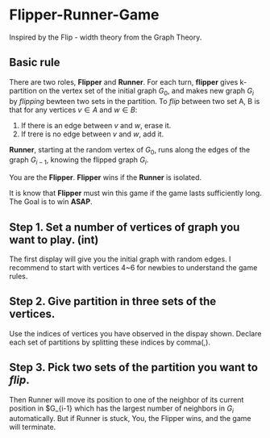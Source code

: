 # Flipper-Runner-Game
Inspired by the Flip - width theory from the Graph Theory.

## Basic rule
There are two roles, **Flipper** and **Runner**.
For each turn, **flipper** gives k-partition on the vertex set of the initial graph $G_0$, and makes new graph $G_i$ by *flipping* bewteen two sets in the partition.
To *flip* between two set A, B is that for any vertices $v \in A$ and $w \in B$:
1. If there is an edge between $v$ and $w$, erase it.
2. If trere is no edge between $v$ and $w$, add it.

**Runner**, starting at the random vertex of $G_0$, runs along the edges of the graph $G_{i-1}$, knowing the flipped graph $G_i$.


You are the **Flipper**.
**Flipper** wins if the **Runner** is isolated.

It is know that **Flipper** must win this game if the game lasts sufficiently long.
The Goal is to win **ASAP**.


## Step 1. Set a number of vertices of graph you want to play. (int)
The first display will give you the initial graph with random edges.
I recommend to start with vertices 4~6 for newbies to understand the game rules.

## Step 2. Give partition in three sets of the vertices.
Use the indices of vertices you have observed in the dispay shown.
Declare each set of partitions by splitting these indices by comma(,).

## Step 3. Pick two sets of the partition you want to *flip*.
Then Runner will move its position to one of the neighbor of its current position in $G_{i-1} which has the largest number of neighbors in $G_i$ automatically.
But if Runner is stuck, You, the Flipper wins, and the game will terminate.

